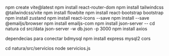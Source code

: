 npm create vite@latest
npm install react-router-dom
npm install tailwindcss @tailwindcss/vite
npm install flowbite
npm install react-bootstrap bootstrap
npm install zustand
npm install react-icons --save
npm install --save @emailjs/browser
npm install emailjs-com
npm install json-server  -- cd natura      cd src/data        json-server -w db.json -p 3000
npm install axios

dependecias para conectar bdmysql 
npm install express mysql2 cors

cd natura/src/servicios
node servicios.js